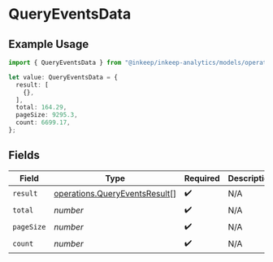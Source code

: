 # QueryEventsData

## Example Usage

```typescript
import { QueryEventsData } from "@inkeep/inkeep-analytics/models/operations";

let value: QueryEventsData = {
  result: [
    {},
  ],
  total: 164.29,
  pageSize: 9295.3,
  count: 6699.17,
};
```

## Fields

| Field                                                                          | Type                                                                           | Required                                                                       | Description                                                                    |
| ------------------------------------------------------------------------------ | ------------------------------------------------------------------------------ | ------------------------------------------------------------------------------ | ------------------------------------------------------------------------------ |
| `result`                                                                       | [operations.QueryEventsResult](../../models/operations/queryeventsresult.md)[] | :heavy_check_mark:                                                             | N/A                                                                            |
| `total`                                                                        | *number*                                                                       | :heavy_check_mark:                                                             | N/A                                                                            |
| `pageSize`                                                                     | *number*                                                                       | :heavy_check_mark:                                                             | N/A                                                                            |
| `count`                                                                        | *number*                                                                       | :heavy_check_mark:                                                             | N/A                                                                            |